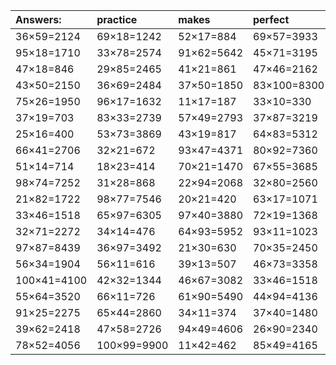 | Answers: | practice | makes | perfect | ! |
| :--- | :--- | :--- | :--- | :--- |
| 36×59=2124 | 69×18=1242 | 52×17=884 | 69×57=3933 | 30×14=420 | 
| 95×18=1710 | 33×78=2574 | 91×62=5642 | 45×71=3195 | 98×75=7350 | 
| 47×18=846 | 29×85=2465 | 41×21=861 | 47×46=2162 | 64×61=3904 | 
| 43×50=2150 | 36×69=2484 | 37×50=1850 | 83×100=8300 | 29×25=725 | 
| 75×26=1950 | 96×17=1632 | 11×17=187 | 33×10=330 | 38×10=380 | 
| 37×19=703 | 83×33=2739 | 57×49=2793 | 37×87=3219 | 14×55=770 | 
| 25×16=400 | 53×73=3869 | 43×19=817 | 64×83=5312 | 13×86=1118 | 
| 66×41=2706 | 32×21=672 | 93×47=4371 | 80×92=7360 | 86×84=7224 | 
| 51×14=714 | 18×23=414 | 70×21=1470 | 67×55=3685 | 69×47=3243 | 
| 98×74=7252 | 31×28=868 | 22×94=2068 | 32×80=2560 | 30×10=300 | 
| 21×82=1722 | 98×77=7546 | 20×21=420 | 63×17=1071 | 84×79=6636 | 
| 33×46=1518 | 65×97=6305 | 97×40=3880 | 72×19=1368 | 60×45=2700 | 
| 32×71=2272 | 34×14=476 | 64×93=5952 | 93×11=1023 | 80×51=4080 | 
| 97×87=8439 | 36×97=3492 | 21×30=630 | 70×35=2450 | 37×49=1813 | 
| 56×34=1904 | 56×11=616 | 39×13=507 | 46×73=3358 | 24×35=840 | 
| 100×41=4100 | 42×32=1344 | 46×67=3082 | 33×46=1518 | 70×66=4620 | 
| 55×64=3520 | 66×11=726 | 61×90=5490 | 44×94=4136 | 27×39=1053 | 
| 91×25=2275 | 65×44=2860 | 34×11=374 | 37×40=1480 | 91×96=8736 | 
| 39×62=2418 | 47×58=2726 | 94×49=4606 | 26×90=2340 | 42×11=462 | 
| 78×52=4056 | 100×99=9900 | 11×42=462 | 85×49=4165 | 75×96=7200 | 
